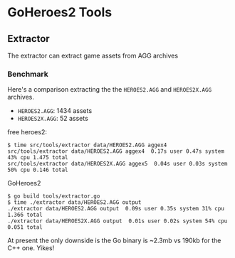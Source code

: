 # GoHeroes2 Tools

## Extractor

The extractor can extract game assets from AGG archives

### Benchmark

Here's a comparison extracting the the `HEROES2.AGG` and `HEROES2X.AGG` archives.

 * `HEROES2.AGG`: 1434 assets
 * `HEROES2X.AGG`: 52 assets

free heroes2:

    $ time src/tools/extractor data/HEROES2.AGG aggex4
    src/tools/extractor data/HEROES2.AGG aggex4  0.17s user 0.47s system 43% cpu 1.475 total
    src/tools/extractor data/HEROES2X.AGG aggex5  0.04s user 0.03s system 50% cpu 0.146 total

GoHeroes2

    $ go build tools/extractor.go
    $ time ./extractor data/HEROES2.AGG output
    ./extractor data/HEROES2.AGG output  0.09s user 0.35s system 31% cpu 1.366 total
    ./extractor data/HEROES2X.AGG output  0.01s user 0.02s system 54% cpu 0.051 total

At present the only downside is the Go binary is ~2.3mb vs 190kb for the C++ one. Yikes!
